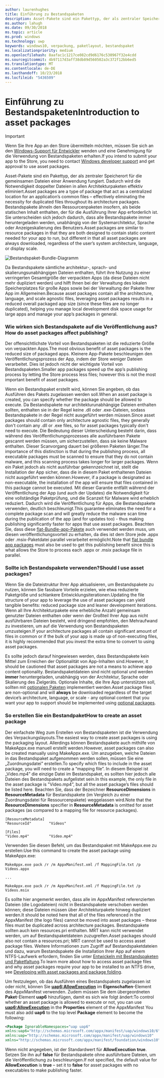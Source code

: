 ```yaml
---
author: laurenhughes
title: Einführung zu Bestandspaketen
description: Asset-Pakete sind ein Pakettyp, der als zentraler Speicherort für die gemeinsamen Dateien einer Anwendung fungiert. Dadurch wird die Notwendigkeit doppelter Dateien in allen Architekturpaketen effektiv eliminiert.
ms.author: lahugh
ms.date: 09/30/2018
ms.topic: article
ms.prod: windows
ms.technology: uwp
keywords: windows10, verpackung, paketlayout, bestandspaket
ms.localizationpriority: medium
ms.openlocfilehash: 8aafac1c1217ce082cd9d6176c530967f32e4cdd
ms.sourcegitcommit: 4b97117d3aff38db89d560502a3c372f12bb6ed5
ms.translationtype: MT
ms.contentlocale: de-DE
ms.lasthandoff: 10/23/2018
ms.locfileid: "5436509"
---
```

# <a name="introduction-to-asset-packages"></a><span data-ttu-id="b5bb4-104">Einführung zu Bestandspaketen</span><span class="sxs-lookup"><span data-stu-id="b5bb4-104">Introduction to asset packages</span></span>

> [!IMPORTANT]
> <span data-ttu-id="b5bb4-105">Wenn Sie Ihre App an den Store übermitteln möchten, müssen Sie sich an den [Windows-Support für Entwickler](https://developer.microsoft.com/windows/support) wenden und eine Genehmigung für die Verwendung von Bestandspaketen erhalten.</span><span class="sxs-lookup"><span data-stu-id="b5bb4-105">If you intend to submit your app to the Store, you need to contact [Windows developer support](https://developer.microsoft.com/windows/support) and get approval to use asset packages.</span></span>

<span data-ttu-id="b5bb4-106">Asset-Pakete sind ein Pakettyp, der als zentraler Speicherort für die gemeinsamen Dateien einer Anwendung fungiert. Dadurch wird die Notwendigkeit doppelter Dateien in allen Architekturpaketen effektiv eliminiert.</span><span class="sxs-lookup"><span data-stu-id="b5bb4-106">Asset packages are a type of package that act as a centralized location for an application’s common files – effectively eliminating the necessity for duplicated files throughout its architecture packages.</span></span> <span data-ttu-id="b5bb4-107">Bestandspakete ähneln den Ressourcenpaketen insofern, als beide statischen Inhalt enthalten, der für die Ausführung Ihrer App erforderlich ist. Sie unterscheiden sich jedoch dadurch, dass alle Bestandspakete immer heruntergeladen werden, unabhängig von der Systemarchitektur, Sprache oder Anzeigeskalierung des Benutzers.</span><span class="sxs-lookup"><span data-stu-id="b5bb4-107">Asset packages are similar to resource packages in that they are both designed to contain static content needed for your app to run, but different in that all asset packages are always downloaded, regardless of the user’s system architecture, language, or display scale.</span></span>

![Bestandspaket-Bundle-Diagramm](images/primary-bundle.png)

<span data-ttu-id="b5bb4-109">Da Bestandspakete sämtliche architektur-, sprach- und skalierungsunabhängigen Dateien enthalten, führt ihre Nutzung zu einer verringerten Gesamtgröße der verpackten Apps (da diese Dateien nicht mehr dupliziert werden) und hilft Ihnen bei der Verwaltung des lokalen Speicherplatzes für große Apps sowie bei der Verwaltung der Pakete Ihrer App im Allgemeinen.</span><span class="sxs-lookup"><span data-stu-id="b5bb4-109">Because asset packages contain all the architecture, language, and scale agnostic files, leveraging asset packages results in a reduced overall packaged app size (since these files are no longer duplicated), helping you manage local development disk space usage for large apps and manage your app’s packages in general.</span></span> 

### <a name="how-do-asset-packages-affect-publishing"></a><span data-ttu-id="b5bb4-110">Wie wirken sich Bestandspakete auf die Veröffentlichung aus?</span><span class="sxs-lookup"><span data-stu-id="b5bb4-110">How do asset packages affect publishing?</span></span>
<span data-ttu-id="b5bb4-111">Der offensichtlichste Vorteil von Bestandspaketen ist die reduzierte Größe von verpackten Apps.</span><span class="sxs-lookup"><span data-stu-id="b5bb4-111">The most obvious benefit of asset packages is the reduced size of packaged apps.</span></span> <span data-ttu-id="b5bb4-112">Kleinere App-Pakete beschleunigen den Veröffentlichungsprozess der App, indem der Store weniger Dateien verarbeitet. Dies ist jedoch nicht der wichtigste Vorteil von Bestandspaketen.</span><span class="sxs-lookup"><span data-stu-id="b5bb4-112">Smaller app packages speed up the app’s publishing process by letting the Store process less files; however this is not the most important benefit of asset packages.</span></span>

<span data-ttu-id="b5bb4-113">Wenn ein Bestandspaket erstellt wird, können Sie angeben, ob das Ausführen des Pakets zugelassen werden soll.</span><span class="sxs-lookup"><span data-stu-id="b5bb4-113">When an asset package is created, you can specify whether the package should be allowed to execute.</span></span> <span data-ttu-id="b5bb4-114">Da Bestandspakete nur architekturunabhängige Dateien enthalten sollten, enthalten sie in der Regel keine .dll oder .exe-Dateien, sodass Bestandspakete in der Regel nicht ausgeführt werden müssen.</span><span class="sxs-lookup"><span data-stu-id="b5bb4-114">Since asset packages should contain only architecture agnostic files, they generally don't contain any .dll or .exe files, so for asset packages typically don't need to execute.</span></span> <span data-ttu-id="b5bb4-115">Die Bedeutung dieser Unterscheidung besteht darin, dass während des Veröffentlichungsprozesses alle ausführbaren Pakete gescannt werden müssen, um sicherzustellen, dass sie keine Malware enthalten. Dieser Scanvorgang dauert bei größeren Paketen länger.</span><span class="sxs-lookup"><span data-stu-id="b5bb4-115">The importance of this distinction is that during the publishing process, all executable packages must be scanned to ensure that they do not contain malware, and this scanning process takes longer for larger packages.</span></span> <span data-ttu-id="b5bb4-116">Wenn ein Paket jedoch als nicht ausführbar gekennzeichnet ist, stellt die Installation der App sicher, dass die in diesem Paket enthaltenen Dateien nicht ausgeführt werden können.</span><span class="sxs-lookup"><span data-stu-id="b5bb4-116">However, if a package is designated as non-executable, the installation of the app will ensure that files contained in this package cannot be executed.</span></span> <span data-ttu-id="b5bb4-117">Mit dieser Garantie entfällt während der Veröffentlichung der App (und auch der Updates) die Notwendigkeit für eine vollständige Paketprüfung, und die Scanzeit für Malware wird erheblich reduziert. Dadurch wird die Veröffentlichung für Apps, die Bestandspakete verwenden, deutlich beschleunigt.</span><span class="sxs-lookup"><span data-stu-id="b5bb4-117">This guarantee eliminates the need for a complete package scan and will greatly reduce the malware scan time during the publication of the app (and for updates too) - thus making publishing significantly faster for apps that use asset packages.</span></span> <span data-ttu-id="b5bb4-118">Beachten Sie, dass diese [flat-Bundle-app-Pakete](flat-bundles.md) auch verwendet werden muss, um diesen veröffentlichungsvorteil zu erhalten, da dies ist dem Store jede .appx oder .msix-Paketdatei parallel verarbeitet ermöglicht.</span><span class="sxs-lookup"><span data-stu-id="b5bb4-118">Note that [flat bundle app packages](flat-bundles.md) must also be used to get this publishing benefit since this is what allows the Store to process each .appx or .msix package file in parallel.</span></span> 


### <a name="should-i-use-asset-packages"></a><span data-ttu-id="b5bb4-119">Sollte ich Bestandspakete verwenden?</span><span class="sxs-lookup"><span data-stu-id="b5bb4-119">Should I use asset packages?</span></span>
<span data-ttu-id="b5bb4-120">Wenn Sie die Dateistruktur Ihrer App aktualisieren, um Bestandspakete zu nutzen, können Sie fassbare Vorteile erzielen, wie etwa reduzierte Paketgröße und schlankere Entwicklungsiterationen.</span><span class="sxs-lookup"><span data-stu-id="b5bb4-120">Updating the file structure of your app to leverage the use of asset packages can yield tangible benefits: reduced package size and leaner development iterations.</span></span> <span data-ttu-id="b5bb4-121">Wenn all Ihre Architekturpakete eine erhebliche Anzahl gemeinsam genutzter Dateien enthalten oder wenn der Großteil Ihrer App aus nicht ausführbaren Dateien besteht, wird dringend empfohlen, den Mehraufwand zu investieren, um auf die Verwendung von Bestandspaketen umzusteigen.</span><span class="sxs-lookup"><span data-stu-id="b5bb4-121">If your architecture packages all contain significant amount of files in common or if the bulk of your app is made up of non-executing files, it is highly recommended that you invest the extra time to convert to using asset packages.</span></span>

<span data-ttu-id="b5bb4-122">Es sollte jedoch darauf hingewiesen werden, dass Bestandspakete kein Mittel zum Erreichen der Optionalität von App-Inhalten sind.</span><span class="sxs-lookup"><span data-stu-id="b5bb4-122">However, it should be cautioned that asset packages are not a means to achieve app content optionality.</span></span> <span data-ttu-id="b5bb4-123">Bestandspaketdateien sind nicht optional und werden **immer** heruntergeladen, unabhängig von der Architektur, Sprache oder Skalierung des Zielgeräts. Optionale Inhalte, die Ihre App unterstützen soll, sollten mit [optionalen Paketen](optional-packages.md) implementiert werden.</span><span class="sxs-lookup"><span data-stu-id="b5bb4-123">Asset package files are non-optional and will **always** be downloaded regardless of the target device’s architecture, language, or scale - any optional content that you want your app to support should be implemented using [optional packages](optional-packages.md).</span></span> 


### <a name="how-to-create-an-asset-package"></a><span data-ttu-id="b5bb4-124">So erstellen Sie ein Bestandpaket</span><span class="sxs-lookup"><span data-stu-id="b5bb4-124">How to create an asset package</span></span>
<span data-ttu-id="b5bb4-125">Der einfachste Weg zum Erstellen von Bestandspaketen ist die Verwendung des Verpackungslayouts.</span><span class="sxs-lookup"><span data-stu-id="b5bb4-125">The easiest way to create asset packages is using the packaging layout.</span></span> <span data-ttu-id="b5bb4-126">Allerdings können Bestandspakete auch mithilfe von MakeAppx.exe manuell erstellt werden.</span><span class="sxs-lookup"><span data-stu-id="b5bb4-126">However, asset packages can also be created manually using MakeAppx.exe.</span></span> <span data-ttu-id="b5bb4-127">Um anzugeben, welche Dateien in das Bestandspaket aufgenommen werden sollen, müssen Sie eine „Zuordnungsdatei” erstellen.</span><span class="sxs-lookup"><span data-stu-id="b5bb4-127">To specify which files to include in the asset package, you will need to create a “mapping file”.</span></span> <span data-ttu-id="b5bb4-128">In diesem Beispiel ist „Video.mp4” die einzige Datei im Bestandspaket, es sollten hier jedoch alle Dateien des Bestandspakets aufgelistet sein.</span><span class="sxs-lookup"><span data-stu-id="b5bb4-128">In this example, the only file in the asset package is "Video.mp4”, but all the asset package’s files should be listed here.</span></span> <span data-ttu-id="b5bb4-129">Beachten Sie, dass der Bezeichner **ResourceDimensions** in **ResourceMetadata** für Bestandspakete (im Vergleich zu einer Zuordnungsdatei für Ressourcenpakete) weggelassen wird.</span><span class="sxs-lookup"><span data-stu-id="b5bb4-129">Note that the **ResourceDimensions** specifier in **ResourceMetadata** is omitted for asset packages (as compared to a mapping file for resource packages).</span></span>

```example 
[ResourceMetadata]
"ResourceId"        "Videos"

[Files]
"Video.mp4"         "Video.mp4"
```

<span data-ttu-id="b5bb4-130">Verwenden Sie diesen Befehl, um das Bestandspaket mit MakeAppx.exe zu erstellen:</span><span class="sxs-lookup"><span data-stu-id="b5bb4-130">Use this command to create the asset package using MakeAppx.exe:</span></span> 

```syntax 
MakeAppx.exe pack /r /m AppxManifest.xml /f MappingFile.txt /p Videos.appx

...

MakeAppx.exe pack /r /m AppxManifest.xml /f MappingFile.txt /p Videos.msix

```
<span data-ttu-id="b5bb4-131">Es sollte hier angemerkt werden, dass alle im AppxManifest referenzierten Dateien (die Logodateien) nicht in Bestandspakete verschoben werden können; diese Dateien müssen über Architekturpakete hinweg dupliziert werden.</span><span class="sxs-lookup"><span data-stu-id="b5bb4-131">It should be noted here that all of the files referenced in the AppxManifest (the logo files) cannot be moved into asset packages – these files must be duplicated across architecture packages.</span></span> <span data-ttu-id="b5bb4-132">Bestandspakete sollten auch kein resources.pri enthalten. MRT kann nicht verwendet werden, um auf Bestandspaketdateien zuzugreifen.</span><span class="sxs-lookup"><span data-stu-id="b5bb4-132">Asset packages should also not contain a resources.pri; MRT cannot be used to access asset package files.</span></span> <span data-ttu-id="b5bb4-133">Weitere Informationen zum Zugriff auf Bestandspaketdateien und dazu, warum Bestandspakete die Installation Ihrer App auf einem NTFS-Laufwerk erfordern, finden Sie unter [Entwickeln mit Bestandspaketen und Paketfaltung](Package-Folding.md).</span><span class="sxs-lookup"><span data-stu-id="b5bb4-133">To learn more about how to access asset package files and why asset packages require your app to be installed to an NTFS drive, see [Developing with asset packages and package folding](Package-Folding.md).</span></span>

<span data-ttu-id="b5bb4-134">Um festzulegen, ob das Ausführen eines Bestandspakets zugelassen ist oder nicht, können Sie **[uap6:AllowExecution](https://docs.microsoft.com/uwp/schemas/appxpackage/uapmanifestschema/element-uap6-allowexecution)** im **Eigenschaften**-Element des AppxManifest verwenden. Zudem müssen Sie dem übergeordneten **Paket**-Element **uap6** hinzufügen, damit es sich wie folgt ändert:</span><span class="sxs-lookup"><span data-stu-id="b5bb4-134">To control whether an asset package is allowed to execute or not, you can use **[uap6:AllowExecution](https://docs.microsoft.com/uwp/schemas/appxpackage/uapmanifestschema/element-uap6-allowexecution)** in the **Properties** element of the AppxManifest You must also add **uap6** to the top level **Package** element to become the following:</span></span> 

```XML
<Package IgnorableNamespaces="uap uap6" 
xmlns:uap6="http://schemas.microsoft.com/appx/manifest/uap/windows10/6" 
xmlns:uap="http://schemas.microsoft.com/appx/manifest/uap/windows10" 
xmlns="http://schemas.microsoft.com/appx/manifest/foundation/windows10">
```

 <span data-ttu-id="b5bb4-135">Wenn nicht angegeben, ist der Standardwert für **AllowExecution** **true**. Setzen Sie ihn auf **false** für Bestandspakete ohne ausführbare Dateien, um die Veröffentlichung zu beschleunigen.</span><span class="sxs-lookup"><span data-stu-id="b5bb4-135">If not specified, the default value for **AllowExecution** is **true** – set it to **false** for asset packages with no executables to make publishing faster.</span></span>  



